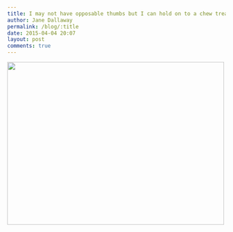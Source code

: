 ```yaml
---
title: I may not have opposable thumbs but I can hold on to a chew treat
author: Jane Dallaway
permalink: /blog/:title
date: 2015-04-04 20:07
layout: post
comments: true
---
```


<div><a href="http://static.skitters.dallaway.com/Atp_FullSizeRender.jpg"><img src="http://static.skitters.dallaway.com/Atp_thumb_FullSizeRender.jpg" width="500" height="375"/></a></div>



  




      
